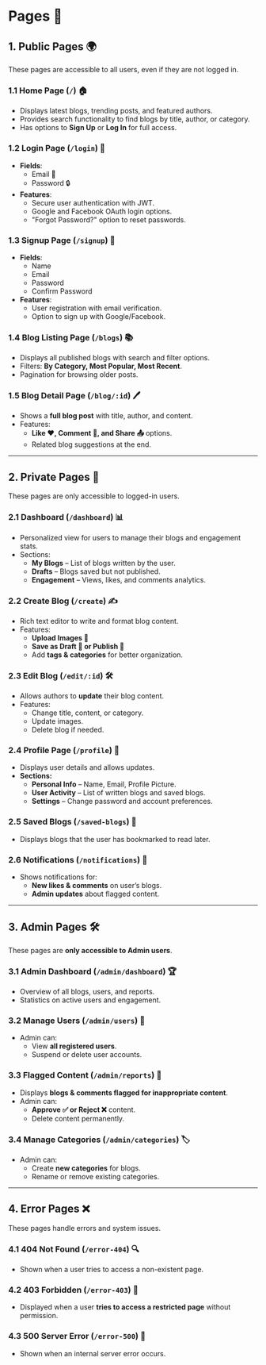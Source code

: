 # Pages 📄

## 1. Public Pages 🌍  
These pages are accessible to all users, even if they are not logged in.

### **1.1 Home Page (`/`)** 🏠  
- Displays latest blogs, trending posts, and featured authors.  
- Provides search functionality to find blogs by title, author, or category.  
- Has options to **Sign Up** or **Log In** for full access.  

### **1.2 Login Page (`/login`)** 🔑  
- **Fields**:  
  - Email 📧  
  - Password 🔒  
- **Features**:  
  - Secure user authentication with JWT.  
  - Google and Facebook OAuth login options.  
  - "Forgot Password?" option to reset passwords.  

### **1.3 Signup Page (`/signup`)** 📝  
- **Fields**:  
  - Name  
  - Email  
  - Password  
  - Confirm Password  
- **Features**:  
  - User registration with email verification.  
  - Option to sign up with Google/Facebook.  

### **1.4 Blog Listing Page (`/blogs`)** 📚  
- Displays all published blogs with search and filter options.  
- Filters: **By Category, Most Popular, Most Recent**.  
- Pagination for browsing older posts.  

### **1.5 Blog Detail Page (`/blog/:id`)** 🖊️  
- Shows a **full blog post** with title, author, and content.  
- Features:  
  - **Like ❤️, Comment 💬, and Share 📤** options.  
  - Related blog suggestions at the end.  

---

## 2. Private Pages 🔐  
These pages are only accessible to logged-in users.

### **2.1 Dashboard (`/dashboard`)** 📊  
- Personalized view for users to manage their blogs and engagement stats.  
- Sections:  
  - **My Blogs** – List of blogs written by the user.  
  - **Drafts** – Blogs saved but not published.  
  - **Engagement** – Views, likes, and comments analytics.  

### **2.2 Create Blog (`/create`)** ✍️  
- Rich text editor to write and format blog content.  
- Features:  
  - **Upload Images 📸**  
  - **Save as Draft 💾 or Publish 📢**  
  - Add **tags & categories** for better organization.  

### **2.3 Edit Blog (`/edit/:id`)** 🛠️  
- Allows authors to **update** their blog content.  
- Features:  
  - Change title, content, or category.  
  - Update images.  
  - Delete blog if needed.  

### **2.4 Profile Page (`/profile`)** 👤  
- Displays user details and allows updates.  
- **Sections:**  
  - **Personal Info** – Name, Email, Profile Picture.  
  - **User Activity** – List of written blogs and saved blogs.  
  - **Settings** – Change password and account preferences.  

### **2.5 Saved Blogs (`/saved-blogs`)** 📑  
- Displays blogs that the user has bookmarked to read later.  

### **2.6 Notifications (`/notifications`)** 🔔  
- Shows notifications for:  
  - **New likes & comments** on user’s blogs.  
  - **Admin updates** about flagged content.  

---

## 3. Admin Pages 🛠️  
These pages are **only accessible to Admin users**.

### **3.1 Admin Dashboard (`/admin/dashboard`)** 🏆  
- Overview of all blogs, users, and reports.  
- Statistics on active users and engagement.  

### **3.2 Manage Users (`/admin/users`)** 👥  
- Admin can:  
  - View **all registered users**.  
  - Suspend or delete user accounts.  

### **3.3 Flagged Content (`/admin/reports`)** 🚨  
- Displays **blogs & comments flagged for inappropriate content**.  
- Admin can:  
  - **Approve ✅ or Reject ❌** content.  
  - Delete content permanently.  

### **3.4 Manage Categories (`/admin/categories`)** 🏷️  
- Admin can:  
  - Create **new categories** for blogs.  
  - Rename or remove existing categories.  

---

## 4. Error Pages ❌  
These pages handle errors and system issues.

### **4.1 404 Not Found (`/error-404`)** 🔍  
- Shown when a user tries to access a non-existent page.  

### **4.2 403 Forbidden (`/error-403`)** 🚫  
- Displayed when a user **tries to access a restricted page** without permission.  

### **4.3 500 Server Error (`/error-500`)** 🛑  
- Shown when an internal server error occurs.  


